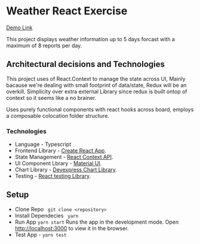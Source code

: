 # Weather React Exercise

[Demo Link](https://walecloud.github.io/weather-app/)

This project displays weather information up to 5 days forcast with a maximum of 8 reports per day.

## Architectural decisions and Technologies

This project uses of React.Context to manage the state across UI, Mainly bacause we're dealing with small footprint of data/state, Redux will be an overkill. Simplicity over extra external Library since redux is built ontop of context so it seems like a no brainer.

Uses purely functional components with react hooks across board, employs a composable colocation folder structure.

### Technologies

- Language - Typescript
- Frontend Library - [Create React App](https://github.com/facebook/create-react-app).
- State Management - [React Context API](https://reactjs.org/docs/context.html#api).
- UI Component Lbrary - [Material UI](https://material-ui.com/components).
- Chart Library - [Devexpress Chart Library](https://devexpress.github.io/devextreme-reactive/react/chart/docs/guides/getting-started/).
- Testing - [React testing Library](https://testing-library.com/docs/react-testing-library/intro/).

## Setup
 
 - Clone Repo ` git clone <repository>`
 - Install Dependecies ` yarn`
 - Run App `yarn start` Runs the app in the development mode. Open [http://localhost:3000](http://localhost:3000) to view it in the browser.
 - Test App - `yarn test`
